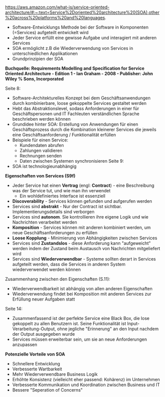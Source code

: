 https://aws.amazon.com/what-is/service-oriented-architecture/#:~:text=Service%2Doriented%20architecture%20(SOA),other%20across%20platforms%20and%20languages.
- Software-Entwicklungs Methode bei der Software in Komponenten (=Services) aufgeteilt entwickelt wird
- Jeder Service erfüllt eine gewisse Aufgabe und interagiert mit anderen Services
- SOA ermöglicht z.B die Wiederverwendung von Services in unterschiedlichen Applikationen
- Grundprinzipien der SOA


**Buchquelle: Requirements Modelling and Specification for Service Oriented Architecture - Edition 1 - Ian Graham - 2008 - Publisher: John Wiley % Sons, Incorporated**

Seite 8:
- Software-Architekturelles Konzept bei dem Geschäftsanwendungen durch kombinierbare, loose gekoppelte Services gestaltet werden
- Hebt das Abstraktionslevel, sodass Anforderungen in einer für Geschäftspersonen und IT Fachleuten verständlichen Sprache beschrieben werden können
- Grundidee hinter SOA: Erstellung von Anwendungen für einen Geschäftsprozess durch die Kombination kleinerer Services die jeweils eine Geschäftsanforderung / Funktionalität erfüllen
- Beispiele für einen Service:
	- Kundendaten abrufen
	- Zahlungen validieren
	- Rechnungen senden
	- Daten zwischen Systemen synchronisieren
Seite 9:
- SOA ist technologieunabhängig

**Eigenschaften von Services (S9f)**

- Jeder Service hat einen **Vertrag** (engl: **Contract**) - eine Beschreibung was der Service tut, und wie man ihn verwendet
	- Ein wohldefiniertes Interface ist essenziell
- **Discoverability** - Services können gefunden und aufgerufen werden
- Services sind **abstrakt** - Nur der Contract ist sichtbar. Implementierungsdetails sind verborgen
- Services sind **autonom**. Sie kontrollieren ihre eigene Logik und wie Nachrichten verarbeitet werden
- **Komposition** - Services können mit anderen kombiniert werden, um neue Geschäftsanforderungen zu erfüllen
- **Loose Kopplung** - Minimierung von Abhängigkeiten zwischen Services
- Services sind **Zustandslos** - diese Anforderung kann "aufgeweicht" werden indem der Zustand beim Austausch von Nachrichten mitgeliefert wird
- Services sind **Wiederverwendbar** - Systeme sollten derart in Services aufgeteilt werden, dass die Services in anderen System wiederverwendet werden können

Zusammenhang zwischen den Eigenschaften (S.11):
- Wiederverwendbarkeit ist abhängig von allen anderen Eigenschaften
- Wiederverwendung findet bei Komposition mit anderen Services zur Erfüllung neuer Aufgaben statt

Seite 14:
- Zusammenfassend ist der perfekte Service eine Black Box, die lose gekoppelt zu allen Benutzern ist. Seine Funktionalität ist Input-Verarbeitung-Output, ohne jegliche "Erinnerung" an den Input nachdem der Output ausgegeben wurde
- Services müssen erweiterbar sein, um sie an neue Anforderungen anzupassen

**Potenzielle Vorteile von SOA**
- Schnellere Entwicklung
- Verbesserte Wartbarkeit
- Mehr Wiederverwendbare Business Logik
- Erhöhte Konsistenz (vielleicht eher passend: Kohärenz) im Unternehmen
- Verbesserte Kommunikation und Koordination zwischen Business und IT
- Bessere "Seperation of Concerns"

